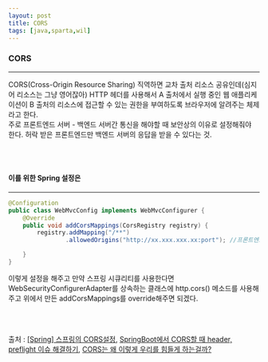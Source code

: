 ```yaml
---
layout: post
title: CORS
tags: [java,sparta,wil]
---
```

### CORS
---  
CORS(Cross-Origin Resource Sharing) 직역하면 교차 출처 리소스 공유인데(심지어 리소스는 그냥 영어잖아) HTTP 헤더를 사용해서 A 출처에서 실행 중인 웹 애플리케이션이 B 출처의 리소스에 접근할 수 있는 권한을 부여하도록 브라우저에 알려주는 체제라고 한다.   
주로 프론트엔드 서버 - 백엔드 서버간 통신을 해야할 때 보안상의 이유로 설정해줘야 한다. 허락 받은 프론트엔드만 백엔드 서버의 응답을 받을 수 있다는 것.   

<br/><br/>


#### 이를 위한 Spring 설정은
---

```java
@Configuration
public class WebMvcConfig implements WebMvcConfigurer {	
    @Override
    public void addCorsMappings(CorsRegistry registry) {
    	registry.addMapping("/**")
                .allowedOrigins("http://xx.xxx.xxx.xx:port"); //프론트엔드 서버

    }
}
```   
이렇게 설정을 해주고 만약 스프링 시큐리티를 사용한다면 WebSecurityConfigurerAdapter를 상속하는 클래스에 http.cors() 메소드를 사용해주고 위에서 만든 addCorsMappings를 override해주면 되겠다.   

<br/><br/>

출처 : [[Spring] 스프링의 CORS설정](https://emgc.tistory.com/131), [SpringBoot에서 CORS할 때 header, preflight 이슈 해결하기](https://velog.io/@ojwman/spring-boot-cors-header-preflight), [CORS는 왜 이렇게 우리를 힘들게 하는걸까?](https://evan-moon.github.io/2020/05/21/about-cors/)